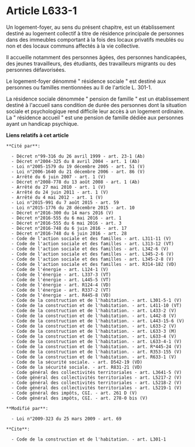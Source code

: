 # Article L633-1

Un logement-foyer, au sens du présent chapitre, est un établissement destiné au logement collectif à titre de résidence
principale de personnes dans des immeubles comportant à la fois des locaux privatifs meublés ou non et des locaux communs
affectés à la vie collective. 

Il accueille notamment des personnes âgées, des personnes handicapées, des jeunes travailleurs, des étudiants, des
travailleurs migrants ou des personnes défavorisées. 

Le logement-foyer dénommé " résidence sociale " est destiné aux personnes ou familles mentionnées au II de l'article L.
301-1. 

La résidence sociale dénommée " pension de famille " est un établissement destiné à l'accueil sans condition de durée des
personnes dont la situation sociale et psychologique rend difficile leur accès à un logement ordinaire. La " résidence
accueil " est une pension de famille dédiée aux personnes ayant un handicap psychique.

**Liens relatifs à cet article**

	**Cité par**:

	  - Décret n°99-316 du 26 avril 1999 - art. 23-1 (Ab)
	  - Décret n°2004-325 du 8 avril 2004 - art. 1 (Ab)
	  - Loi n°2005-1579 du 19 décembre 2005 - art. 51 (V)
	  - Loi n°2006-1640 du 21 décembre 2006 - art. 86 (V)
	  - Arrêté du 6 juin 2007 - art. 1 (V)
	  - Décret n°2008-778 du 13 août 2008 - art. 1 (Ab)
	  - Arrêté du 27 mai 2010 - art. 1 (V)
	  - Arrêté du 24 juin 2011 - art. 1 (V)
	  - Arrêté du 4 mai 2012 - art. 1 (V)
	  - Loi n°2015-991 du 7 août 2015 - art. 59
	  - Loi n°2015-1776 du 28 décembre 2015 - art. 10
	  - Décret n°2016-300 du 14 mars 2016 (V)
	  - Décret n°2016-555 du 6 mai 2016 - art. 1
	  - Décret n°2016-555 du 6 mai 2016 - art. 3
	  - Décret n°2016-748 du 6 juin 2016 - art. 17
	  - Décret n°2016-748 du 6 juin 2016 - art. 28
	  - Code de l'action sociale et des familles - art. L311-11 (V)
	  - Code de l'action sociale et des familles - art. L313-12 (VT)
	  - Code de l'action sociale et des familles - art. L342-6 (V)
	  - Code de l'action sociale et des familles - art. L345-2-6 (V)
	  - Code de l'action sociale et des familles - art. L345-2-8 (V)
	  - Code de l'action sociale et des familles - art. R314-182 (VD)
	  - Code de l'énergie - art. L124-1 (V)
	  - Code de l'énergie - art. L337-3 (VT)
	  - Code de l'énergie - art. L445-5 (VT)
	  - Code de l'énergie - art. R124-4 (VD)
	  - Code de l'énergie - art. R337-2 (VT)
	  - Code de l'énergie - art. R445-8 (VD)
	  - Code de la construction et de l'habitation. - art. L301-5-1 (V)
	  - Code de la construction et de l'habitation. - art. L411-10 (VT)
	  - Code de la construction et de l'habitation. - art. L433-2 (V)
	  - Code de la construction et de l'habitation. - art. L442-8 (V)
	  - Code de la construction et de l'habitation. - art. L443-15-6 (V)
	  - Code de la construction et de l'habitation. - art. L633-2 (V)
	  - Code de la construction et de l'habitation. - art. L633-3 (M)
	  - Code de la construction et de l'habitation. - art. L633-4 (V)
	  - Code de la construction et de l'habitation. - art. L633-4-1 (V)
	  - Code de la construction et de l'habitation. - art. R*445-24 (V)
	  - Code de la construction et de l'habitation. - art. R353-155 (V)
	  - Code de la construction et de l'habitation. - art. R633-1 (V)
	  - Code de la sécurité sociale. - art. D542-19 (VD)
	  - Code de la sécurité sociale. - art. R831-21 (VD)
	  - Code général des collectivités territoriales - art. L3641-5 (V)
	  - Code général des collectivités territoriales - art. L5217-2 (V)
	  - Code général des collectivités territoriales - art. L5218-2 (V)
	  - Code général des collectivités territoriales - art. L5219-1 (V)
	  - Code général des impôts, CGI. - art. 261 D (V)
	  - Code général des impôts, CGI. - art. 278-0 bis (V)

	**Modifié par**:

	  - Loi n°2009-323 du 25 mars 2009 - art. 69

	**Cite**:

	  - Code de la construction et de l'habitation. - art. L301-1
